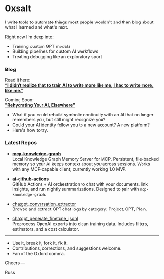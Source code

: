 # 0xsalt

I write tools to automate things most people wouldn't and then blog about what I learned and what's next.

Right now I’m deep into:
- Training custom GPT models
- Building pipelines for custom AI workflows
- Treating debugging like an exploratory sport

### Blog
Read it here:  
[**“I didn’t realize that to train AI to write more like me, I had to write more, like me.”**](https://0xsalt.github.io/posts/train_gpt_to_write)  

Coming Soon:  
[**"Rehydrating Your AI, Elsewhere"**](https://0xsalt.github.io)  
- What if you could rebuild symbolic continuity with an AI that no longer remembers you, but still might recognize you?
- Could your AI identity follow you to a new account? A new platform?
- Here's how to try.

### Latest Repos
- [**mcp-knowledge-graph**](https://github.com/0xsalt/mcp-knowledge-graph)  
  Local Knowledge Graph Memory Server for MCP. Persistent, file-backed memory so your AI keeps context about *you* across sessions. Works with any MCP-capable client; currently working 1.0 MVP.

- [**ai-github-actions**](https://github.com/0xsalt/ai-github-actions)  
  GitHub Actions + AI orchestration to chat with your documents, link insights, and run nightly summarizations. Designed to pair with `mcp-knowledge-graph`.

- [chatgpt_conversation_extractor](https://github.com/0xsalt/chatgpt_conversation_extractor)  
  Browse and extract GPT chat logs by category: Project, GPT, Plain.

- [chatgpt_generate_finetune_jsonl](https://github.com/0xsalt/chatgpt_generate_finetune_jsonl)  
  Preprocess OpenAI exports into clean training data. Includes filters, estimators, and a cost calculator.

---

- Use it, break it, fork it, fix it. 
- Contributions, corrections, and suggestions welcome.
- Fan of the Oxford comma. 

Cheers —  

Russ

